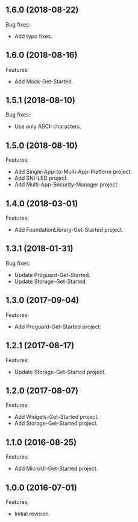 ## 1.6.0 (2018-08-22)

Bug fixes:
  - Add typo fixes.

## 1.6.0 (2018-08-16)

Features:
  - Add Mock-Get-Started.

## 1.5.1 (2018-08-10)

Bug fixes:
  - Use only ASCII characters.

## 1.5.0 (2018-08-10)

Features:
   - Add Single-App-to-Multi-App-Platform project.
   - Add SNI-LED project.
   - Add Multi-App-Security-Manager project.

## 1.4.0 (2018-03-01)

Features:
   - Add FoundationLibrary-Get-Started project.

## 1.3.1 (2018-01-31)

Bug fixes:
   - Update Proguard-Get-Started.
   - Update Storage-Get-Started.

## 1.3.0 (2017-09-04)

Features:
   - Add Proguard-Get-Started project.

## 1.2.1 (2017-08-17)

Features:
   - Update Storage-Get-Started project.

## 1.2.0 (2017-08-07)

Features:
  - Add Widgets-Get-Started project.
  - Add Storage-Get-Started project.

## 1.1.0 (2016-08-25)

Features:
  - Add MicroUI-Get-Started project.

## 1.0.0 (2016-07-01)

Features:
  - Initial revision.

<!--
	Markdown
	Copyright 2017-2018 IS2T. All rights reserved.
	For demonstration purpose only.
	IS2T PROPRIETARY. Use is subject to license terms.
-->
